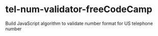 # tel-num-validator-freeCodeCamp
Build JavaScript algorithm to validate number format for  US telephone number
